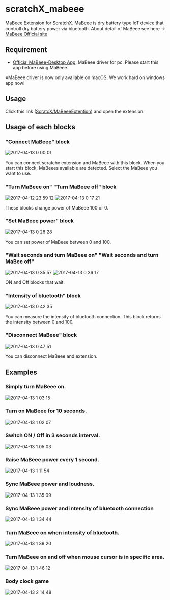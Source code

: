 # scratchX_mabeee
MaBeee Extension for ScratchX.
MaBeee is dry battery type IoT device that controll dry battery power via bluetooth.
About detail of MaBeee see here -> [MaBeee Official site](https://mabeee.mobi/)

## Requirement

- [Official MaBeee-Desktop App](https://mabeee.mobi/usecase/scratch/).
MaBeee driver for pc. Please start this app before using MaBeee.

※MaBeee driver is now only available on macOS. We work hard on windows app now!

## Usage
Click this link ([ScratcX/MaBeeeExtention](http://scratchx.org/?url=https://novars-jp.github.io/scratchX_mabeee/mabeee.en.js#scratch)) and open the extension.

## Usage of each blocks
### "Connect MaBeee" block
![2017-04-13 0 00 01](https://cloud.githubusercontent.com/assets/24409457/25064963/04cbcf14-2241-11e7-8f6c-20c9db15b236.png)

You can connect scratchx extension and MaBeee with this block.
When you start this block, MaBeees available are detected. Select the MaBeee you want to use.

### "Turn MaBeee on" "Turn MaBeee off" block
![2017-04-12 23 59 12](https://cloud.githubusercontent.com/assets/24409457/25064967/218eb4d6-2241-11e7-9101-8138e83a5e3e.png)
![2017-04-13 0 17 21](https://cloud.githubusercontent.com/assets/24409457/25064969/25e75d1c-2241-11e7-9411-07d98e43dcf0.png)

These blocks change power of MaBeee 100 or 0.

### "Set MaBeee power" block
![2017-04-13 0 28 28](https://cloud.githubusercontent.com/assets/24409457/25064974/3af804d6-2241-11e7-8586-b3fd8fec2031.png)

You can set power of MaBeee between 0 and 100.

### "Wait seconds and turn MaBeee on" "Wait seconds and turn MaBee off"
![2017-04-13 0 35 57](https://cloud.githubusercontent.com/assets/24409457/25064976/48df2aa2-2241-11e7-8d3e-283b04d77317.png)
![2017-04-13 0 36 17](https://cloud.githubusercontent.com/assets/24409457/25064977/4a9db05c-2241-11e7-8402-822db6bd3e7a.png)

ON and Off blocks that wait.

### "Intensity of bluetooth" block
![2017-04-13 0 42 35](https://cloud.githubusercontent.com/assets/24409457/25064986/573b650c-2241-11e7-9efa-25439ac80d6d.png)

You can measure the intensity of bluetooth connection.
This block returns the intensity between 0 and 100.

### "Disconnect MaBeee" block
![2017-04-13 0 47 51](https://cloud.githubusercontent.com/assets/24409457/25064988/613127e0-2241-11e7-930c-ce913b16ce22.png)

You can disconnect MaBeee and extension.

## Examples

### Simply turn MaBeee on.
![2017-04-13 1 03 15](https://cloud.githubusercontent.com/assets/24409457/25065029/d8f9393e-2241-11e7-8dcc-1b55c8c0c3fb.png)

### Turn on MaBeee for 10 seconds.
![2017-04-13 1 02 07](https://cloud.githubusercontent.com/assets/24409457/25065013/c1a86f8e-2241-11e7-98e0-cf770cab0081.png)

### Switch ON / Off in 3 seconds interval.
![2017-04-13 1 05 03](https://cloud.githubusercontent.com/assets/24409457/25065033/f2d760f6-2241-11e7-92b3-948e062742f6.png)

### Raise MaBeee power every 1 second.
![2017-04-13 1 11 54](https://cloud.githubusercontent.com/assets/24409457/25065078/13b72166-2243-11e7-8dde-5167352eea1f.png)


### Sync MaBeee power and loudness.
![2017-04-13 1 35 09](https://cloud.githubusercontent.com/assets/24409457/25065042/2d1bc7e8-2242-11e7-86b4-ea41f3ef015a.png)

### Sync MaBeee power and intensity of bluetooth connection
![2017-04-13 1 34 44](https://cloud.githubusercontent.com/assets/24409457/25065044/30fd5b4c-2242-11e7-8030-54c770142ebf.png)

### Turn MaBeee on when intensity of bluetooth.
![2017-04-13 1 39 20](https://cloud.githubusercontent.com/assets/24409457/25065047/50148b54-2242-11e7-8115-6abaf6d6f04a.png)

### Turn MaBeee on and off when mouse cursor is in specific area.
![2017-04-13 1 46 12](https://cloud.githubusercontent.com/assets/24409457/25065051/6477b562-2242-11e7-9d63-c85ee64b1a7d.png)

### Body clock game
![2017-04-13 2 14 48](https://cloud.githubusercontent.com/assets/24409457/25065060/7fd1c62c-2242-11e7-843f-17c41d06041e.png)
